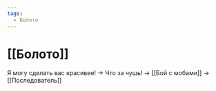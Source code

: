 ```yaml
---
tags:
  - Болото
---
```

# [[Болото]]
Я могу сделать вас красивее! -> Что за чушь! -> [[Бой с мобами]] -> [[Последователь]]